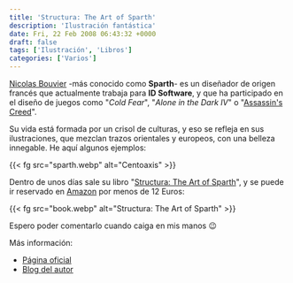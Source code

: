 ```yaml
---
title: 'Structura: The Art of Sparth'
description: 'Ilustración fantástica'
date: Fri, 22 Feb 2008 06:43:32 +0000
draft: false
tags: ['Ilustración', 'Libros']
categories: ['Varios']
---
```


[Nicolas Bouvier](http://www.sparth.com/biography.htm) -más conocido como **Sparth**\- es un diseñador de origen francés que actualmente trabaja para **ID Software**, y que ha participado en el diseño de juegos como "_Cold Fear_", "_Alone in the Dark IV_" o "[Assassin's Creed](/assassins-creed-promesas-incumplidas/)".

Su vida está formada por un crisol de culturas, y eso se refleja en sus ilustraciones, que mezclan trazos orientales y europeos, con una belleza innegable. He aquí algunos ejemplos:

{{< fg src="sparth.webp" alt="Centoaxis" >}}

Dentro de unos días sale su libro "[Structura: The Art of Sparth](http://www.amazon.com/gp/redirect.html?ie=UTF8&location=http%3A%2F%2Fwww.amazon.com%2Fexec%2Fobidos%2Ftg%2Fdetail%2F-%2F1933492252%3F%255Fencoding%3DUTF8%26m%3DATVPDKIKX0DER%26v%3Dglance&tag=elbldema-20&linkCode=ur2&camp=1789&creative=9325)", y se puede ir reservado en [Amazon](http://www.amazon.com/gp/redirect.html?ie=UTF8&location=http%3A%2F%2Fwww.amazon.com%2F&tag=elbldema-20&linkCode=ur2&camp=1789&creative=9325) por menos de 12 Euros:

{{< fg src="book.webp" alt="Structura: The Art of Sparth" >}}

Espero poder comentarlo cuando caiga en mis manos :wink:

Más información:

*   [Página oficial](http://www.sparth.com/)
*   [Blog del autor](http://sparthconstruct.blogspot.com/)